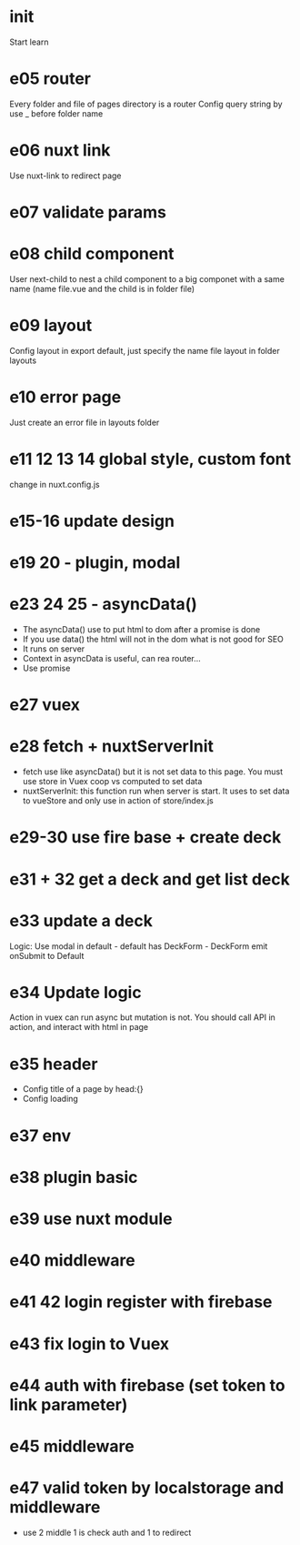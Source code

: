 # init
Start learn
# e05 router
Every folder and file of pages directory is a router
Config query string by use _ before folder name

# e06 nuxt link
Use nuxt-link to redirect page

# e07 validate params

# e08 child component
User next-child to nest a child component to a big componet with a same name (name file.vue and the child is in folder file)

# e09 layout
Config layout in export default, just specify the name file layout in folder layouts

# e10 error page 
Just create an error file in layouts folder

# e11 12 13 14 global style, custom font
change in nuxt.config.js

# e15-16 update design 

# e19 20 - plugin, modal

# e23 24 25 - asyncData()
- The asyncData() use to put html to dom after a promise is done 
- If you use data() the html  will not in the dom what is not good for SEO
- It runs on server 
- Context in asyncData is useful, can rea router...
- Use promise
# e27 vuex
# e28 fetch + nuxtServerInit
- fetch use like asyncData() but it is not set data to this page. You must use store in Vuex coop vs computed to set data
- nuxtServerInit: this function run when server is start. It uses to set data to vueStore and only use in action of store/index.js
# e29-30 use fire base + create deck
# e31 + 32 get a deck and get list deck
# e33 update a deck
Logic: Use modal in default - default has DeckForm - DeckForm emit onSubmit to Default 
# e34 Update logic 
Action in vuex can run async but mutation is not.
You should call API in action, and interact with html in page

# e35 header
- Config title of a page by head:{}
- Config loading
# e37 env
# e38 plugin basic
# e39 use nuxt module
# e40 middleware
# e41 42 login register with firebase 
# e43 fix login to Vuex
# e44 auth with firebase (set token to link parameter)
# e45 middleware
# e47 valid token by localstorage and middleware 
- use 2 middle 1 is check auth and 1 to redirect 
